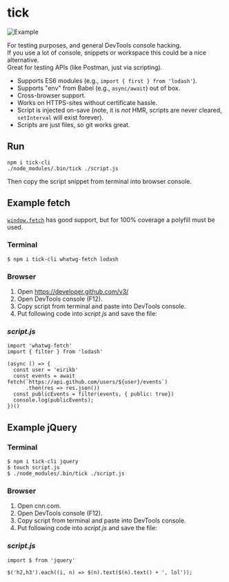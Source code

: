 # tick

![Example](https://i.imgur.com/rKXWueE.png)

For testing purposes, and general DevTools console hacking.  
If you use a lot of console, snippets or workspace this could be a nice alternative.  
Great for testing APIs (like Postman, just via scripting).

  * Supports ES6 modules (e.g., `import { first } from 'lodash'`).
  * Supports "env" from Babel (e.g., `async/await`) out of box.
  * Cross-browser support.
  * Works on HTTPS-sites without certificate hassle.
  * Script is injected on-save (note, it is *not* HMR, scripts are never cleared, `setInterval` will exist forever).
  * Scripts are just files, so git works great.

## Run

    npm i tick-cli
    ./node_modules/.bin/tick ./script.js

Then copy the script snippet from terminal into browser console.

## Example fetch

[`window.fetch`](http://caniuse.com/#search=fetch) has good support, but for 100% coverage a polyfill must be used.

### Terminal

    $ npm i tick-cli whatwg-fetch lodash
    
### Browser
1. Open https://developer.github.com/v3/
1. Open DevTools console (F12).
1. Copy script from terminal and paste into DevTools console.
1. Put following code into _script.js_ and save the file:

### _script.js_

    import 'whatwg-fetch'
    import { filter } from 'lodash'

    (async () => {
      const user = 'eirikb'
      const events = await fetch(`https://api.github.com/users/${user}/events`)
          .then(res => res.json())
      const publicEvents = filter(events, { public: true})
      console.log(publicEvents);
    })()


## Example jQuery

### Terminal

    $ npm i tick-cli jquery
    $ touch script.js
    $ ./node_modules/.bin/tick ./script.js

### Browser
1. Open cnn.com.
1. Open DevTools console (F12).
1. Copy script from terminal and paste into DevTools console.
1. Put following code into _script.js_ and save the file:

### _script.js_
    
    import $ from 'jquery'
    
    $('h2,h3').each((i, n) => $(n).text($(n).text() + ', lol'));
